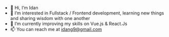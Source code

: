 - 👋 Hi, I’m Idan
- 👀 I’m interested in Fullstack / Frontend development, learning new things and sharing wisdom with one another
- 🌱 I’m currently improving my skills on Vue.js & React.Js
- 📫 You can reach me at idang9@gmail.com
